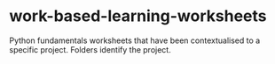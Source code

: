 # work-based-learning-worksheets
Python fundamentals worksheets that have been contextualised to a specific project.  Folders identify the project.
